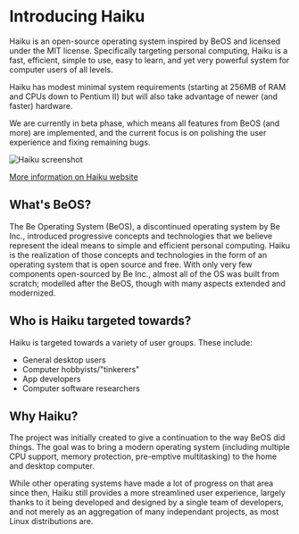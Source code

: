 # Introducing Haiku

Haiku is an open-source operating system inspired by BeOS and licensed under the MIT license.
Specifically targeting personal computing, Haiku is a fast, efficient, simple to use, easy to learn,
and yet very powerful system for computer users of all levels.

Haiku has modest minimal system requirements (starting at 256MB of RAM and CPUs down to Pentium II)
but will also take advantage of newer (and faster) hardware.

We are currently in beta phase, which means all features from BeOS (and more) are implemented, and
the current focus is on polishing the user experience and fixing remaining bugs.

![Haiku screenshot](/stands/haiku/screenshot.jpg)

[More information on Haiku website](https://www.haiku-os.org)

## What's BeOS?

The Be Operating System (BeOS), a discontinued operating system by Be Inc., introduced progressive
concepts and technologies that we believe represent the ideal means to simple and efficient personal
computing. Haiku is the realization of those concepts and technologies in the form of an operating
system that is open source and free. With only very few components open-sourced by Be Inc., almost
all of the OS was built from scratch; modelled after the BeOS, though with many aspects extended and modernized.

## Who is Haiku targeted towards?

Haiku is targeted towards a variety of user groups. These include:

- General desktop users
- Computer hobbyists/"tinkerers"
- App developers
- Computer software researchers

## Why Haiku?

The project was initially created to give a continuation to the way BeOS did things. The goal
was to bring a modern operating system (including multiple CPU support, memory protection,
pre-emptive multitasking) to the home and desktop computer.

While other operating systems have made a lot of progress on that area since then, Haiku still
provides a more streamlined user experience, largely thanks to it being developed and designed
by a single team of developers, and not merely as an aggregation of many independant projects,
as most Linux distributions are.
